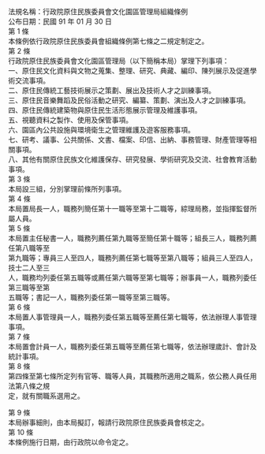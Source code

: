 法規名稱：行政院原住民族委員會文化園區管理局組織條例  
公布日期：民國 91 年 01 月 30 日  
第 1 條  
本條例依行政院原住民族委員會組織條例第七條之二規定制定之。  
第 2 條  
行政院原住民族委員會文化園區管理局（以下簡稱本局）掌理下列事項：  
一、原住民文化資料與文物之蒐集、整理、研究、典藏、編印、陳列展示及促進學術交流事項。  
二、原住民傳統工藝技術展示之策劃、展出及技術人才之訓練事項。  
三、原住民音樂舞蹈及民俗活動之研究、編纂、策劃、演出及人才之訓練事項。  
四、原住民傳統建築物與原住民生活形態展示管理及維護事項。  
五、視聽資料之製作、使用及保管事項。  
六、園區內公共設施與環境衛生之管理維護及遊客服務事項。  
七、研考、議事、公共關係、文書、檔案、印信、出納、事務管理、財產管理等相關事項。  
八、其他有關原住民族文化維護保存、研究發展、學術研究及交流、社會教育活動事項。  
第 3 條  
本局設三組，分別掌理前條所列事項。  
第 4 條  
本局置局長一人，職務列簡任第十一職等至第十二職等，綜理局務，並指揮監督所屬人員。  
第 5 條  
本局置主任秘書一人，職務列薦任第九職等至簡任第十職等；組長三人，職務列薦任第八職等至  
第九職等；專員三人至四人，職務列薦任第七職等至第八職等；組員三人至四人，技士二人至三  
人，職務均列委任第五職等或薦任第六職等至第七職等；辦事員一人，職務列委任第三職等至第  
五職等；書記一人，職務列委任第一職等至第三職等。  
第 6 條  
本局置人事管理員一人，職務列委任第五職等至薦任第七職等，依法辦理人事管理事項。  
第 7 條  
本局置會計員一人，職務列委任第五職等至薦任第七職等，依法辦理歲計、會計及統計事項。  
第 8 條  
第四條至第七條所定列有官等、職等人員，其職務所適用之職系，依公務人員任用法第八條之規  
定，就有關職系選用之。  


第 9 條  
本局辦事細則，由本局擬訂，報請行政院原住民族委員會核定之。  
第 10 條  
本條例施行日期，由行政院以命令定之。  


